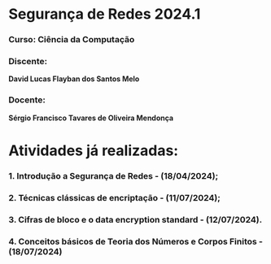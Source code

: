 # Segurança de Redes 2024.1

### Curso: Ciência da Computação

### Discente:

**David Lucas Flayban dos Santos Melo**

### Docente:

**Sérgio Francisco Tavares de Oliveira Mendonça**

# Atividades já realizadas:

### 1. Introdução a Segurança de Redes - (18/04/2024);

### 2. Técnicas clássicas de encriptação - (11/07/2024);

### 3. Cifras de bloco e o data encryption standard - (12/07/2024).

### 4. Conceitos básicos de Teoria dos Números e Corpos Finitos - (18/07/2024)
